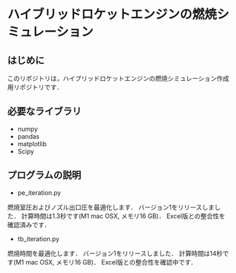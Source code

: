 # ハイブリッドロケットエンジンの燃焼シミュレーション

## はじめに
このリポジトリは，ハイブリッドロケットエンジンの燃焼シミュレーション作成用リポジトリです．

## 必要なライブラリ
- numpy
- pandas
- matplotlib
- Scipy

## プログラムの説明
- pe_iteration.py

燃焼室圧およびノズル出口圧を最適化します．
バージョン1をリリースしました．
計算時間は1.3秒です(M1 mac OSX, メモリ16 GB)．
Excel版との整合性を確認済みです．

- tb_iteration.py

燃焼時間を最適化します．
バージョン1をリリースしました．
計算時間は14秒です(M1 mac OSX, メモリ16 GB)．
Excel版との整合性を確認中です．